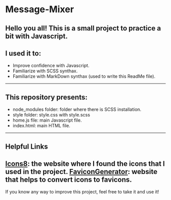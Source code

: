 # Message-Mixer

**Hello you all!**
This is a small project to practice a bit with Javascript.
---
## I used it to:
- Improve confidence with Javascript.
- Familiarize with SCSS synthax.
- Familiarize with MarkDown synthax (used to write this ReadMe file).
---
## This repository presents:
- node_modules folder: folder where there is SCSS installation.
- style folder: style.css with style.scss
- home.js file: main Javascript file.
- index.html: main HTML file.
---
## Helpful Links
[Icons8](http://icons8.it): the website where I found the icons that I used in the project.
[FaviconGenerator](https://www.faviconcodegenerator.com/): website that helps to convert icons to favicons.
---
If you know any way to improve this project, feel free to take it and use it!
